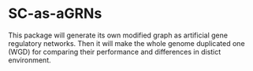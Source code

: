 # SC-as-aGRNs
This package will generate its own modified graph as artificial gene regulatory networks. Then it will make the whole genome duplicated one (WGD) for comparing their performance and differences in distict environment.
